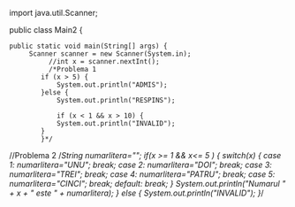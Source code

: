 import java.util.Scanner;

public class Main2 {

	public static void main(String[] args) {
		 Scanner scanner = new Scanner(System.in);
	          //int x = scanner.nextInt();
	          /*Problema 1
	        if (x > 5) {
	            System.out.println("ADMIS");
	        }else {
	            System.out.println("RESPINS");
	        
	        	if (x < 1 && x > 10) {
	            System.out.println("INVALID");
	        } 
	        }*/
	 
//Problema 2
	        /*String numarlitera="";
	        if(x >= 1 && x<= 5 ) {
	        	switch(x) {
	        	case 1:
	        		numarlitera="UNU";
	        		break;
	        	case 2:
	        		numarlitera="DOI";
	        		break;
	        	case 3:
	        		numarlitera="TREI";
	        		break;
	        	case 4:
	        		numarlitera="PATRU";
	        		break;
	        	case 5:
	        		numarlitera="CINCI";
	        		break;
	        		default:
	        			break;
	        	}
	        	System.out.println("Numarul " + x +  " este " + numarlitera);
	        }
	        else
	        {
	        	System.out.println("INVALID");
	        }*/
